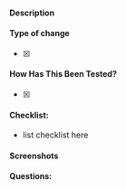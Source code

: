 #### Description

#### Type of change

- [x]

#### How Has This Been Tested?

- [x]

#### Checklist:

* list checklist here


#### Screenshots

#### Questions:
